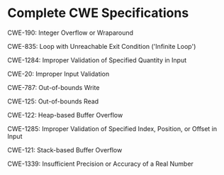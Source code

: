 

# Complete CWE Specifications

CWE-190: Integer Overflow or Wraparound

CWE-835: Loop with Unreachable Exit Condition ('Infinite Loop')

CWE-1284: Improper Validation of Specified Quantity in Input

CWE-20: Improper Input Validation

CWE-787: Out-of-bounds Write

CWE-125: Out-of-bounds Read

CWE-122: Heap-based Buffer Overflow

CWE-1285: Improper Validation of Specified Index, Position, or Offset in Input

CWE-121: Stack-based Buffer Overflow

CWE-1339: Insufficient Precision or Accuracy of a Real Number